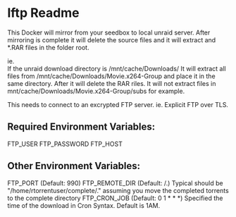 # lftp Readme
This Docker will mirror from your seedbox to local unraid server.  After mirroring is complete it will delete the source files and it will extract and *.RAR files in the folder root.

ie.  
If the unraid download directory is /mnt/cache/Downloads/
It will extract all files from /mnt/cache/Downloads/Movie.x264-Group and place it in the same directory.  After it will delete the RAR riles.
It will not extract files in mnt/cache/Downloads/Movie.x264-Group/subs for example.

This needs to connect to an excrypted FTP server.  ie. Explicit FTP over TLS.

Required Environment Variables: 
-------------------------------
FTP_USER
FTP_PASSWORD
FTP_HOST

Other Environment Variables:
----------------------------
FTP_PORT (Default: 990)
FTP_REMOTE_DIR (Default: /.) Typical should be "/home/rtorrentuser/complete/." assuming you move the completed torrents to the complete directory
FTP_CRON_JOB (Default: 0 1 * * *) Specified the time of the download in Cron Syntax.  Default is 1AM.

